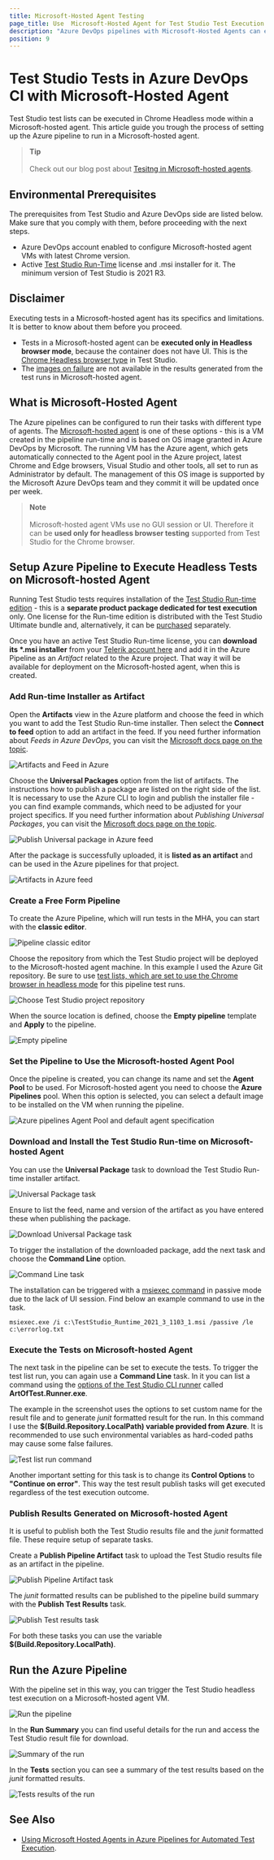 ```yaml
---
title: Microsoft-Hosted Agent Testing
page_title: Use  Microsoft-Hosted Agent for Test Studio Test Execution
description: "Azure DevOps pipelines with Microsoft-Hosted Agents can execute Test Studio tests in headless mode. Execute Test Studio tests in Azure pipeline with Microsoft-Hosted Agents. Headless test execution of Test Studio tests in Azure DevOps pipeline."
position: 9
---
```


# Test Studio Tests in Azure DevOps CI with Microsoft-Hosted Agent

Test Studio test lists can be executed in Chrome Headless mode within a Microsoft-hosted agent. This article guide you trough the process of setting up the Azure pipeline to run in a Microsoft-hosted agent.

> __Tip__
> <br>
> <br>
> Check out our blog post about <a href="https://www.telerik.com/blogs/using-microsoft-hosted-agents-azure-pipelines-automated-test-execution" target="_blank">Tesitng in Microsoft-hosted agents</a>.

## Environmental Prerequisites

The prerequisites from Test Studio and Azure DevOps side are listed below. Make sure that you comply with them, before proceeding with the next steps.

* Azure DevOps account enabled to configure Microsoft-hosted agent VMs with latest Chrome version.
* Active <a href="/test-studio-editions#test-studio-run-time-add-on" target="_blank">Test Studio Run-Time</a> license and .msi installer for it. The minimum version of Test Studio is 2021 R3.

## Disclaimer

Executing tests in a Microsoft-hosted agent has its specifics and limitations. It is better to know about them before you proceed.

* Tests in a Microsoft-hosted agent can be __executed only in Headless browser mode__, because the container does not have UI. This is the <a href="/automated-tests/headless/headless-test-execution" target="_blank">Chrome Headless browser type</a> in Test Studio.
* The <a href="/automated-tests/test-results/step-failure-details#images-tab" target="_blank">images on failure</a> are not available in the results generated from the test runs in Microsoft-hosted agent.

## What is Microsoft-Hosted Agent

The Azure pipelines can be configured to run their tasks with different type of agents. The <a href="https://docs.microsoft.com/en-us/azure/devops/pipelines/agents/hosted?view=azure-devops&tabs=yaml" target="_blank">Microsoft-hosted agent</a> is one of these options - this is a VM created in the pipeline run-time and is based on OS image granted in Azure DevOps by Microsoft. The running VM has the Azure agent, which gets automatically connected to the Agent pool in the Azure project, latest Chrome and Edge browsers, Visual Studio and other tools, all set to run as Administrator by default. The management of this OS image is supported by the Microsoft Azure DevOps team and they commit it will be updated once per week.

> __Note__
> <br>
> <br>
> Microsoft-hosted agent VMs use no GUI session or UI. Therefore it can be __used only for headless browser testing__ supported from Test Studio for the Chrome browser.

## Setup Azure Pipeline to Execute Headless Tests on Microsoft-hosted Agent

Running Test Studio tests requires installation of the <a href="/test-studio-editions#test-studio-run-time-add-on" target="_blank">Test Studio Run-time edition</a> - this is a __separate product package dedicated for test execution__ only. One license for the Run-time edition is distributed with the Test Studio Ultimate bundle and, alternatively, it can be <a href="https://www.telerik.com/purchase/teststudio" target="_blank">purchased</a> separately.

Once you have an active Test Studio Run-time license, you can __download its *.msi installer__ from your <a href="https://www.telerik.com/account/product-download?product=TESTSTUDIORUNTIME" target="_blank">Telerik account here</a> and add it in the Azure Pipeline as an _Artifact_ related to the Azure project. That way it will be available for deployment on the Microsoft-hosted agent, when this is created.

### Add Run-time Installer as Artifact

Open the __Artifacts__ view in the Azure platform and choose the feed in which you want to add the Test Studio Run-time installer. Then select the __Connect to feed__ option to add an artifact in the feed. If you need further information about _Feeds in Azure DevOps_, you can visit the <a href="https://docs.microsoft.com/en-us/azure/devops/artifacts/concepts/feeds?view=azure-devops" target="_blank">Microsoft docs page on the topic</a>.

![Artifacts and Feed in Azure](/img/advanced-topics/build-server/mha-testing/fig1.png)

Choose the __Universal Packages__ option from the list of artifacts. The instructions how to publish a package are listed on the right side of the list. It is necessary to use the Azure CLI to login and publish the installer file - you can find example commands, which need to be adjusted for your project specifics. If you need further information about _Publishing Universal Packages_, you can visit the <a href="https://docs.microsoft.com/en-us/azure/devops/artifacts/quickstarts/universal-packages?view=azure-devops" target="_blank">Microsoft docs page on the topic</a>.

![Publish Universal package in Azure feed](/img/advanced-topics/build-server/mha-testing/fig2.png)

After the package is successfully uploaded, it is __listed as an artifact__ and can be used in the Azure pipelines for that project.

![Artifacts in Azure feed](/img/advanced-topics/build-server/mha-testing/fig3.png)

### Create a Free Form Pipeline

To create the Azure Pipeline, which will run tests in the MHA, you can start with the __classic editor__.

![Pipeline classic editor](/img/advanced-topics/build-server/mha-testing/fig4.png)

Choose the repository from which the Test Studio project will be deployed to the Microsoft-hosted agent machine. In this example I used the Azure Git repository. Be sure to use <a href="/automated-tests/headless/headless-test-execution#execute-tests-in-test-lists-using-headless-chrome-browser" target="_blank">test lists, which are set to use the Chrome browser in headless mode</a> for this pipeline test runs.

![Choose Test Studio project repository](/img/advanced-topics/build-server/mha-testing/fig5.png)

When the source location is defined, choose the __Empty pipeline__ template and __Apply__ to the pipeline.

![Empty pipeline](/img/advanced-topics/build-server/mha-testing/fig6.png)

### Set the Pipeline to Use the Microsoft-hosted Agent Pool

Once the pipeline is created, you can change its name and set the __Agent Pool__ to be used. For Microsoft-hosted agent you need to choose the __Azure Pipelines__ pool. When this option is selected, you can select a default image to be installed on the VM when running the pipeline.

![Azure pipelines Agent Pool and default agent specification](/img/advanced-topics/build-server/mha-testing/fig7.png)

### Download and Install the Test Studio Run-time on Microsoft-hosted Agent

You can use the __Universal Package__ task to download the Test Studio Run-time installer artifact.

![Universal Package task](/img/advanced-topics/build-server/mha-testing/fig8.png)

Ensure to list the feed, name and version of the artifact as you have entered these when publishing the package.

![Download Universal Package task](/img/advanced-topics/build-server/mha-testing/fig9.png)

To trigger the installation of the downloaded package, add the next task and choose the __Command Line__ option.

![Command Line task](/img/advanced-topics/build-server/mha-testing/fig10.png)

The installation can be triggered with a <a href="https://docs.microsoft.com/en-us/windows-server/administration/windows-commands/msiexec" target="_blank">msiexec command</a> in passive mode due to the lack of UI session. Find below an example command to use in the task.

````
msiexec.exe /i c:\TestStudio_Runtime_2021_3_1103_1.msi /passive /le c:\errorlog.txt
````

### Execute the Tests on Microsoft-hosted Agent

The next task in the pipeline can be set to execute the tests. To trigger the test list run, you can again use a __Command Line__ task. In it you can list a command using the <a href="/features/test-runners/artoftest-runner" target="_blank">options of the Test Studio CLI runner</a> called __ArtOfTest.Runner.exe__.

The example in the screenshot uses the options to set custom name for the result file and to generate _junit_ formatted result for the run. In this command I use the __$(Build.Repository.LocalPath) variable provided from Azure__. It is recommended to use such environmental variables as hard-coded paths may cause some false failures.

![Test list run command](/img/advanced-topics/build-server/mha-testing/fig11.png)

Another important setting for this task is to change its __Control Options__ to __"Continue on error"__. This way the test result publish tasks will get executed regardless of the test execution outcome.

### Publish Results Generated on Microsoft-hosted Agent

It is useful to publish both the Test Studio results file and the _junit_ formatted file. These require setup of separate tasks. 

Create a __Publish Pipeline Artifact__ task to upload the Test Studio results file as an artifact in the pipeline.

![Publish Pipeline Artifact task](/img/advanced-topics/build-server/mha-testing/fig12.png)

The _junit_ formatted results can be published to the pipeline build summary with the __Publish Test Results__ task.

![Publish Test results task](/img/advanced-topics/build-server/mha-testing/fig13.png)

For both these tasks you can use the variable __$(Build.Repository.LocalPath)__.

## Run the Azure Pipeline

With the pipeline set in this way, you can trigger the Test Studio headless test execution on a Microsoft-hosted agent VM.

![Run the pipeline](/img/advanced-topics/build-server/mha-testing/fig14.png)

In the __Run Summary__ you can find useful details for the run and access the Test Studio result file for download.

![Summary of the run](/img/advanced-topics/build-server/mha-testing/fig15.png)

In the __Tests__ section you can see a summary of the test results based on the _junit_ formatted results.

![Tests results of the run](/img/advanced-topics/build-server/mha-testing/fig16.png)

## See Also

* <a href="https://www.telerik.com/blogs/using-microsoft-hosted-agents-azure-pipelines-automated-test-execution" target="_blank">Using Microsoft Hosted Agents in Azure Pipelines for Automated Test Execution</a>.